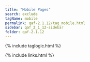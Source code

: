 ```yaml
---
title: "Mobile Pages"
search: exclude
tagName: mobile
permalink: qaf-2.1.12/tag_mobile.html
sidebar: qaf_2_1_12-sidebar
folder: qaf-2.1.12
---
```

{% include taglogic.html %}

{% include links.html %}
